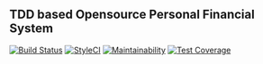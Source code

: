 ## TDD based Opensource Personal Financial System

[![Build Status](https://travis-ci.org/devmsh/finance.svg?branch=master)](https://travis-ci.org/devmsh/finance)
[![StyleCI](https://github.styleci.io/repos/232867910/shield?branch=master)](https://github.styleci.io/repos/232867910)
[![Maintainability](https://api.codeclimate.com/v1/badges/57c03ebcecb243d9891c/maintainability)](https://codeclimate.com/github/devmsh/finance/maintainability)
[![Test Coverage](https://api.codeclimate.com/v1/badges/57c03ebcecb243d9891c/test_coverage)](https://codeclimate.com/github/devmsh/finance/test_coverage)
